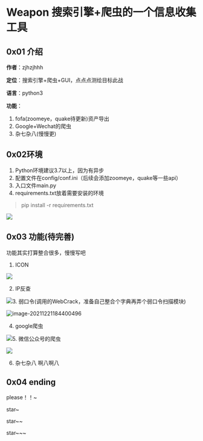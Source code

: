 # Weapon 搜索引擎+爬虫的一个信息收集工具

## 0x01 介绍

**作者**：zjhzjhhh

**定位**：搜索引擎+爬虫+GUI，点点点测绘目标此战

**语言**：python3

**功能**：

1. fofa(zoomeye，quake待更新)资产导出
2. Google+Wechat的爬虫
3. 杂七杂八(慢慢更)

## 0x02环境

1. Python环境建议3.7以上，因为有异步
2. 配置文件在config/conf.ini（后续会添加zoomeye，quake等一些api）
3. 入口文件main.py
4. requirements.txt放着需要安装的环境

> pip install -r requirements.txt



![](https://raw.githubusercontent.com/zjhzjhhh/cloud/master/202112211911008.png)



## 0x03 功能(待完善)

功能其实打算整合很多，慢慢写吧

1. ICON

![](https://raw.githubusercontent.com/zjhzjhhh/cloud/master/202112211912041.png)

2. IP反查

![](https://raw.githubusercontent.com/zjhzjhhh/cloud/master/202112211912288.png)3. 弱口令(调用的WebCrack，准备自己整合个字典再弄个弱口令扫描模块)

![image-20211221184400496](https://gitee.com/zjhzjhhh/photo/raw/master/202112211844615.png)

4. google爬虫

![](https://raw.githubusercontent.com/zjhzjhhh/cloud/master/202112211913650.png)5. 微信公众号的爬虫

![](https://raw.githubusercontent.com/zjhzjhhh/cloud/master/202112211913679.png)

6. 杂七杂八 啊八啊八

## 0x04 ending

please！！~

star~

star~~

star~~~
